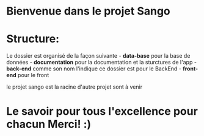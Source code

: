 # Bienvenue dans le projet Sango

# Structure:
Le dossier est organisé de la façon suivante
    - **data-base** pour la base de données
    - **documentation** pour la documentation et la sturctures de l'app
    - **back-end** comme son nom l'indique ce dossier est pour le BackEnd
    - **front-end** pour le front

le projet sango est la racine d'autre projet sont à venir

# **Le savoir pour tous l'excellence pour chacun**  Merci! :)